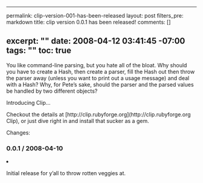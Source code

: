 ----- 
permalink: clip-version-001-has-been-released
layout: post
filters_pre: markdown
title: clip version 0.0.1 has been released!
comments: []

excerpt: ""
date: 2008-04-12 03:41:45 -07:00
tags: ""
toc: true
-----
<p>You like command-line parsing, but you hate all of the bloat. Why should you have to create a Hash, then create a parser, fill the Hash out then throw the parser away (unless you want to print out a usage message) and deal with a Hash? Why, for Pete&#8217;s sake, should the parser and the parsed values be handled by two different objects?

<p>Introducing Clip...

<p>Checkout the details at [http://clip.rubyforge.org](http://clip.rubyforge.org Clip), or just dive right in and install that sucker as a gem.

<p>Changes:

### 0.0.1 / 2008-04-10


  <li>
    <p>Initial release for y&#8217;all to throw rotten veggies at.

  </li>

